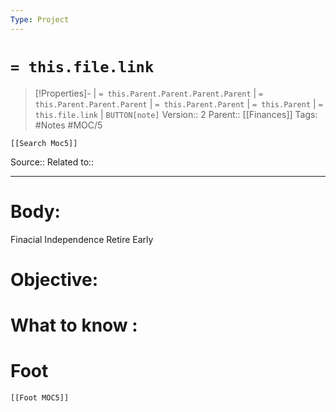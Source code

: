 ```yaml
---
Type: Project
---
```

# `= this.file.link`
>[!Properties]- | `= this.Parent.Parent.Parent.Parent` |  `= this.Parent.Parent.Parent` | `= this.Parent.Parent` | `= this.Parent` | `= this.file.link` | `BUTTON[note]`
>Version:: 2
>Parent:: [[Finances]]
>Tags: #Notes #MOC/5
```meta-bind-embed
[[Search Moc5]]
```
Source::
Related to::
***
# Body:
Finacial Independence Retire Early

# Objective:

# What to know :







# Foot
```meta-bind-embed
[[Foot MOC5]]
```